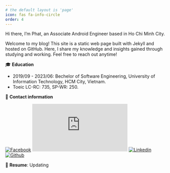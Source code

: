 ```yaml
---
# the default layout is 'page'
icon: fas fa-info-circle
order: 4
---
```


Hi there, I’m Phat, an Associate Android Engineer based in Ho Chi Minh City.

Welcome to my blog! This site is a static web page built with Jekyll and hosted on GitHub. Here, I share my knowledge and insights gained through studying and working. Feel free to reach out anytime!


:mortar_board: **Education**
- 2019/09 - 2023/06: Bechelor of Software Engineering, University of Information Technology, HCM City, Vietnam.
- Toeic LC-RC: 735, SP-WR: 250.

:email: **Contact information**

[![Facebook](https://img.shields.io/badge/facebook-F1F1F1?style=social&logo=facebook&logoColor=%230866FF&link=https%3A%2F%2Fwww.facebook.com%2Fphatndt)](https://www.facebook.com/phatndt)
[![Gmail](https://img.shields.io/badge/gmail-F1F1F1?style=social&logo=Gmail&logoColor=%#EA4335&link=mailto:jessicalim813@gmail.com)](mailto:phatndt2109@gmail.com)
[![Linkedin](https://img.shields.io/badge/linkedin-F1F1F1?style=social&logo=linkedin&logoColor=%#0A66C2&link=https://www.linkedin.com/in/phatndt/)](https://www.linkedin.com/in/phatndt/)
[![Github](https://img.shields.io/badge/github-F1F1F1?style=social&logo=Github&logoColor=%#181717&link=https://github.com/phatndt)](https://github.com/phatndt) 

:file_folder: **Resume**: Updating